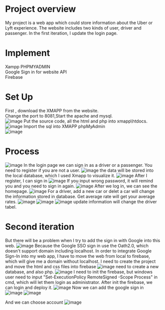 # Project overview
My project is a web app which could store information about the Uber or Lyft experience. The website includes two kinds of user, driver and passenger. In the first iteration, I update the login page. 
# Implement
Xampp PHPMYADMIN  
Google Sign in for website API  
Firebase  
# Set Up
First , download the XMAPP from the website.  
Change the port to 8081,Start the apache and mysql.  
![image](https://github.com/zl6ct/Taxiproject/blob/master/images/xampp.png)
Put the source code, all the html and php into xmapp\htdocs.  
![image](https://github.com/zl6ct/Taxiproject/blob/master/images/document.png)
Import the sql into XMAPP phpMyAdmin  
![image](https://github.com/zl6ct/Taxiproject/blob/master/images/sql.png)

# Process
![image](https://github.com/zl6ct/Taxiproject/blob/master/images/index.png)
In the login page we can sign in as a driver or a passenger. You need to register if you are not a user. 
![image](https://github.com/zl6ct/Taxiproject/blob/master/images/register.png)
the data will be stored into the local database, which I used Xmapp to visualize it.
![image](https://github.com/zl6ct/Taxiproject/blob/master/images/database.png)
After I register, I can sign in
![image](https://github.com/zl6ct/Taxiproject/blob/master/images/login.png)
If you input wrong password, it will remind you and you need to sign in again.
![image](https://github.com/zl6ct/Taxiproject/blob/master/images/wrongpassword.png)
After we log in, we can see the homepage.
![image](https://github.com/zl6ct/Taxiproject/blob/master/images/homepage.png)
For a driver, add a new car or delet a car will change the information stored in database. Get average rate will get your average rates.
![image](https://github.com/zl6ct/Taxiproject/blob/master/images/carregister.png)
![image](https://github.com/zl6ct/Taxiproject/blob/master/images/delet.png)
![image](https://github.com/zl6ct/Taxiproject/blob/master/images/drivertable.png)
update information will change the driver tabel.

# Second iteration
But there will be a problem when I try to add the sign in with Google into this web.
![image](https://github.com/zl6ct/Taxiproject/blob/master/images/wrongurl.png)
Because the Google SSO sign in use the Oath2.0, which doesn't support domain including localhost. In order to integrate Google Sign-In into my web app, I have to move the web from local to firebase, which will give me a domain without localhost.
I need to create the project and move the html and css files into firebase
![image](https://github.com/zl6ct/Taxiproject/blob/master/images/firebasehomepage.png)
need to create a new database, and also php.
![image](https://github.com/zl6ct/Taxiproject/blob/master/images/code1.png)
I need to init the firebase, but windows user need to input "Set-ExecutionPolicy RemoteSigned -Scope Process" in cmd, which will let them login as administrator. After init the firebase, we can login and deploy it.
![image](https://github.com/zl6ct/Taxiproject/blob/master/images/code3.png)
Now we can add the google sign in 
![image](https://github.com/zl6ct/Taxiproject/blob/master/images/code4.png)
![image](https://github.com/zl6ct/Taxiproject/blob/master/images/indexnew.png)

And we can choose account
![image](https://github.com/zl6ct/Taxiproject/blob/master/images/chooseaccount.png)



















